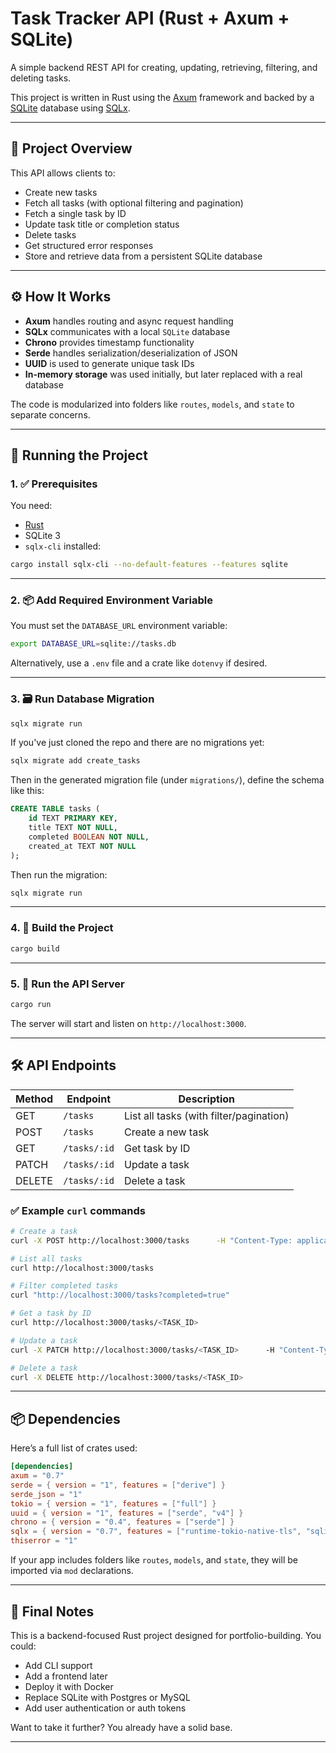 # Task Tracker API (Rust + Axum + SQLite)

A simple backend REST API for creating, updating, retrieving, filtering, and deleting tasks.

This project is written in Rust using the [Axum](https://github.com/tokio-rs/axum) framework and backed by a [SQLite](https://www.sqlite.org/) database using [SQLx](https://docs.rs/sqlx/latest/sqlx/).

---

## 🧠 Project Overview

This API allows clients to:

- Create new tasks
- Fetch all tasks (with optional filtering and pagination)
- Fetch a single task by ID
- Update task title or completion status
- Delete tasks
- Get structured error responses
- Store and retrieve data from a persistent SQLite database

---

## ⚙ How It Works

- **Axum** handles routing and async request handling
- **SQLx** communicates with a local `SQLite` database
- **Chrono** provides timestamp functionality
- **Serde** handles serialization/deserialization of JSON
- **UUID** is used to generate unique task IDs
- **In-memory storage** was used initially, but later replaced with a real database

The code is modularized into folders like `routes`, `models`, and `state` to separate concerns.

---

## 🚀 Running the Project

### 1. ✅ Prerequisites

You need:

- [Rust](https://www.rust-lang.org/tools/install)
- SQLite 3
- `sqlx-cli` installed:

```bash
cargo install sqlx-cli --no-default-features --features sqlite
```

---

### 2. 📦 Add Required Environment Variable

You must set the `DATABASE_URL` environment variable:

```bash
export DATABASE_URL=sqlite://tasks.db
```

Alternatively, use a `.env` file and a crate like `dotenvy` if desired.

---

### 3. 🗃️ Run Database Migration

```bash
sqlx migrate run
```

If you've just cloned the repo and there are no migrations yet:

```bash
sqlx migrate add create_tasks
```

Then in the generated migration file (under `migrations/`), define the schema like this:

```sql
CREATE TABLE tasks (
    id TEXT PRIMARY KEY,
    title TEXT NOT NULL,
    completed BOOLEAN NOT NULL,
    created_at TEXT NOT NULL
);
```

Then run the migration:

```bash
sqlx migrate run
```

---

### 4. 🧱 Build the Project

```bash
cargo build
```

---

### 5. 🚴 Run the API Server

```bash
cargo run
```

The server will start and listen on `http://localhost:3000`.

---

## 🛠 API Endpoints

| Method | Endpoint           | Description                      |
|--------|--------------------|----------------------------------|
| GET    | `/tasks`           | List all tasks (with filter/pagination) |
| POST   | `/tasks`           | Create a new task                |
| GET    | `/tasks/:id`       | Get task by ID                   |
| PATCH  | `/tasks/:id`       | Update a task                    |
| DELETE | `/tasks/:id`       | Delete a task                    |

### ✅ Example `curl` commands

```bash
# Create a task
curl -X POST http://localhost:3000/tasks      -H "Content-Type: application/json"      -d '{"title": "Do laundry"}'

# List all tasks
curl http://localhost:3000/tasks

# Filter completed tasks
curl "http://localhost:3000/tasks?completed=true"

# Get a task by ID
curl http://localhost:3000/tasks/<TASK_ID>

# Update a task
curl -X PATCH http://localhost:3000/tasks/<TASK_ID>      -H "Content-Type: application/json"      -d '{"completed": true}'

# Delete a task
curl -X DELETE http://localhost:3000/tasks/<TASK_ID>
```

---

## 📦 Dependencies

Here’s a full list of crates used:

```toml
[dependencies]
axum = "0.7"
serde = { version = "1", features = ["derive"] }
serde_json = "1"
tokio = { version = "1", features = ["full"] }
uuid = { version = "1", features = ["serde", "v4"] }
chrono = { version = "0.4", features = ["serde"] }
sqlx = { version = "0.7", features = ["runtime-tokio-native-tls", "sqlite", "uuid", "chrono", "macros"] }
thiserror = "1"
```

If your app includes folders like `routes`, `models`, and `state`, they will be imported via `mod` declarations.

---

## 🙌 Final Notes

This is a backend-focused Rust project designed for portfolio-building. You could:

- Add CLI support
- Add a frontend later
- Deploy it with Docker
- Replace SQLite with Postgres or MySQL
- Add user authentication or auth tokens

Want to take it further? You already have a solid base.

---
